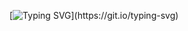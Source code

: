 [![Typing SVG](https://readme-typing-svg.demolab.com?font=Fira+Code&pause=1000&color=F7A0C8&random=false&width=435&lines=Hi%2Cthere+is+sAkuraOfficial.)](https://git.io/typing-svg)
